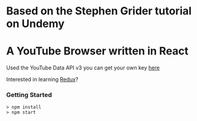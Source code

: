 # Based on the Stephen Grider tutorial on Undemy

# A YouTube Browser written in React
Used the YouTube Data API v3 you can get your own key [here](https://console.developers.google.com)

Interested in learning [Redux](https://www.udemy.com/react-redux/)?

### Getting Started

```
> npm install
> npm start
```
